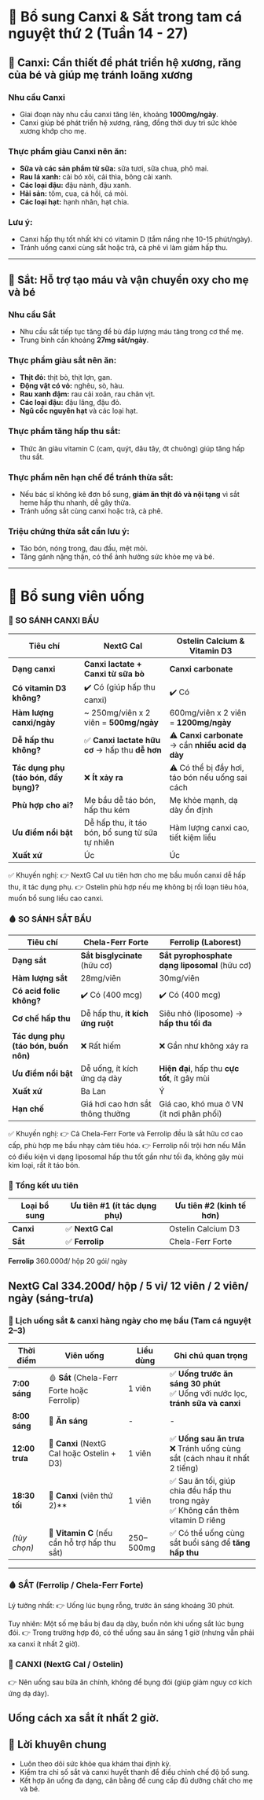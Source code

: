# 🍼 Bổ sung Canxi & Sắt trong tam cá nguyệt thứ 2 (Tuần 14 - 27)

## 🦴 Canxi: Cần thiết để phát triển hệ xương, răng của bé và giúp mẹ tránh loãng xương

### Nhu cầu Canxi
- Giai đoạn này nhu cầu canxi tăng lên, khoảng **1000mg/ngày**.
- Canxi giúp bé phát triển hệ xương, răng, đồng thời duy trì sức khỏe xương khớp cho mẹ.

### Thực phẩm giàu Canxi nên ăn:
- **Sữa và các sản phẩm từ sữa:** sữa tươi, sữa chua, phô mai.
- **Rau lá xanh:** cải bó xôi, cải thìa, bông cải xanh.
- **Các loại đậu:** đậu nành, đậu xanh.
- **Hải sản:** tôm, cua, cá hồi, cá mòi.
- **Các loại hạt:** hạnh nhân, hạt chia.

### Lưu ý:
- Canxi hấp thụ tốt nhất khi có vitamin D (tắm nắng nhẹ 10-15 phút/ngày).
- Tránh uống canxi cùng sắt hoặc trà, cà phê vì làm giảm hấp thu.

---

## 🍖 Sắt: Hỗ trợ tạo máu và vận chuyển oxy cho mẹ và bé

### Nhu cầu Sắt
- Nhu cầu sắt tiếp tục tăng để bù đắp lượng máu tăng trong cơ thể mẹ.
- Trung bình cần khoảng **27mg sắt/ngày**.

### Thực phẩm giàu sắt nên ăn:
- **Thịt đỏ:** thịt bò, thịt lợn, gan.
- **Động vật có vỏ:** nghêu, sò, hàu.
- **Rau xanh đậm:** rau cải xoăn, rau chân vịt.
- **Các loại đậu:** đậu lăng, đậu đỏ.
- **Ngũ cốc nguyên hạt** và các loại hạt.

### Thực phẩm tăng hấp thu sắt:
- Thức ăn giàu vitamin C (cam, quýt, dâu tây, ớt chuông) giúp tăng hấp thu sắt.

### Thực phẩm nên hạn chế để tránh thừa sắt:
- Nếu bác sĩ không kê đơn bổ sung, **giảm ăn thịt đỏ và nội tạng** vì sắt heme hấp thu nhanh, dễ gây thừa.
- Tránh uống sắt cùng canxi hoặc trà, cà phê.

### Triệu chứng thừa sắt cần lưu ý:
- Táo bón, nóng trong, đau đầu, mệt mỏi.
- Tăng gánh nặng thận, có thể ảnh hưởng sức khỏe mẹ và bé.

---

# 💊 Bổ sung viên uống

### 🦴 SO SÁNH CANXI BẦU

| Tiêu chí                              | **NextG Cal**                                   | **Ostelin Calcium & Vitamin D3**                   |
| ------------------------------------- | ----------------------------------------------- | -------------------------------------------------- |
| **Dạng canxi**                        | **Canxi lactate + Canxi từ sữa bò**             | **Canxi carbonate**                                |
| **Có vitamin D3 không?**              | ✔️ Có (giúp hấp thu canxi)                      | ✔️ Có                                              |
| **Hàm lượng canxi/ngày**              | \~ 250mg/viên x 2 viên = **500mg/ngày**         | 600mg/viên x 2 viên = **1200mg/ngày**              |
| **Dễ hấp thu không?**                 | ✅ **Canxi lactate hữu cơ** → hấp thu **dễ hơn** | ⚠️ **Canxi carbonate** → cần **nhiều acid dạ dày** |
| **Tác dụng phụ (táo bón, đầy bụng)?** | ❌ **Ít xảy ra**                                 | ⚠️ Có thể bị đầy hơi, táo bón nếu uống sai cách    |
| **Phù hợp cho ai?**                   | Mẹ bầu dễ táo bón, hấp thu kém                  | Mẹ khỏe mạnh, dạ dày ổn định                       |
| **Ưu điểm nổi bật**                   | Dễ hấp thu, ít táo bón, bổ sung từ sữa tự nhiên | Hàm lượng canxi cao, tiết kiệm liều                |
| **Xuất xứ**                           | Úc                                              | Úc                                                 |

✅ Khuyến nghị:
👉 NextG Cal ưu tiên hơn cho mẹ bầu muốn canxi dễ hấp thu, ít tác dụng phụ.
👉 Ostelin phù hợp nếu mẹ không bị rối loạn tiêu hóa, muốn bổ sung liều cao canxi.

### 🩸 SO SÁNH SẮT BẦU

| Tiêu chí                             | **Chela-Ferr Forte**             | **Ferrolip (Laborest)**                       |
| ------------------------------------ | -------------------------------- | --------------------------------------------- |
| **Dạng sắt**                         | **Sắt bisglycinate** (hữu cơ)    | **Sắt pyrophosphate dạng liposomal** (hữu cơ) |
| **Hàm lượng sắt**                    | 28mg/viên                        | 30mg/viên                                     |
| **Có acid folic không?**             | ✔️ Có (400 mcg)                  | ✔️ Có (400 mcg)                               |
| **Cơ chế hấp thu**                   | Dễ hấp thu, **ít kích ứng ruột** | Siêu nhỏ (liposome) → **hấp thu tối đa**      |
| **Tác dụng phụ (táo bón, buồn nôn)** | ❌ Rất hiếm                       | ❌ Gần như không xảy ra                        |
| **Ưu điểm nổi bật**                  | Dễ uống, ít kích ứng dạ dày      | **Hiện đại**, hấp thu **cực tốt**, ít gây mùi |
| **Xuất xứ**                          | Ba Lan                           | Ý                                             |
| **Hạn chế**                          | Giá hơi cao hơn sắt thông thường | Giá cao, khó mua ở VN (ít nơi phân phối)      |

✅ Khuyến nghị:
👉 Cả Chela-Ferr Forte và Ferrolip đều là sắt hữu cơ cao cấp, phù hợp mẹ bầu nhạy cảm tiêu hóa.
👉 Ferrolip nổi trội hơn nếu Mẫn có điều kiện vì dạng liposomal hấp thu tốt gần như tối đa, không gây mùi kim loại, rất ít táo bón.

### 📌 Tổng kết ưu tiên

| Loại bổ sung | Ưu tiên #1 (ít tác dụng phụ) | Ưu tiên #2 (kinh tế hơn) |
| ------------ | ---------------------------- | ------------------------ |
| **Canxi**    | ✅ **NextG Cal**              | Ostelin Calcium D3       |
| **Sắt**      | ✅ **Ferrolip**               | Chela-Ferr Forte         |

**Ferrolip**  360.000đ/ hộp 20 gói/ ngày

**NextG Cal** 334.200đ/ hộp / 5 vỉ/ 12 viên / 2 viên/ ngày (sáng-trưa)
---
### 📆 Lịch uống sắt & canxi hàng ngày cho mẹ bầu (Tam cá nguyệt 2–3)

| **Thời điểm**  | **Viên uống**                                 | **Liều dùng** | **Ghi chú quan trọng**                                                               |
| -------------- | --------------------------------------------- | ------------- | ------------------------------------------------------------------------------------ |
| **7:00 sáng**  | 🩸 **Sắt** (Chela-Ferr Forte hoặc Ferrolip)   | 1 viên        | ✅ **Uống trước ăn sáng 30 phút** <br> ✅ Uống với nước lọc, **tránh sữa và canxi**    |
| **8:00 sáng**  | 🥣 **Ăn sáng**                                | -             | -                                                                                    |
| **12:00 trưa** | 🦴 **Canxi** (NextG Cal hoặc Ostelin + D3)    | 1 viên        | ✅ **Uống sau ăn trưa** <br> ❌ Tránh uống cùng sắt (cách nhau ít nhất 2 tiếng)        |
| **18:30 tối**  | 🦴 **Canxi** (viên thứ 2)\*\*                 | 1 viên        | ✅ Sau ăn tối, giúp chia đều hấp thu trong ngày <br> ✅ Không cần thêm vitamin D riêng |
| *(tùy chọn)*   | 🍊 **Vitamin C** (nếu cần hỗ trợ hấp thu sắt) | 250–500mg     | ✅ Có thể uống cùng sắt buổi sáng để **tăng hấp thu**                                 |
---
### 🩸 SẮT (Ferrolip / Chela-Ferr Forte)
Lý tưởng nhất:
👉 Uống lúc bụng rỗng, trước ăn sáng khoảng 30 phút.

Tuy nhiên:
Một số mẹ bầu bị đau dạ dày, buồn nôn khi uống sắt lúc bụng đói.
👉 Trong trường hợp đó, có thể uống sau ăn sáng 1 giờ (nhưng vẫn phải xa canxi ít nhất 2 giờ).

### 🦴 CANXI (NextG Cal / Ostelin)
👉 Nên uống sau bữa ăn chính, không để bụng đói (giúp giảm nguy cơ kích ứng dạ dày).

Uống cách xa sắt ít nhất 2 giờ.
---
## 🔔 Lời khuyên chung
- Luôn theo dõi sức khỏe qua khám thai định kỳ.
- Kiểm tra chỉ số sắt và canxi huyết thanh để điều chỉnh chế độ bổ sung.
- Kết hợp ăn uống đa dạng, cân bằng để cung cấp đủ dưỡng chất cho mẹ và bé.

